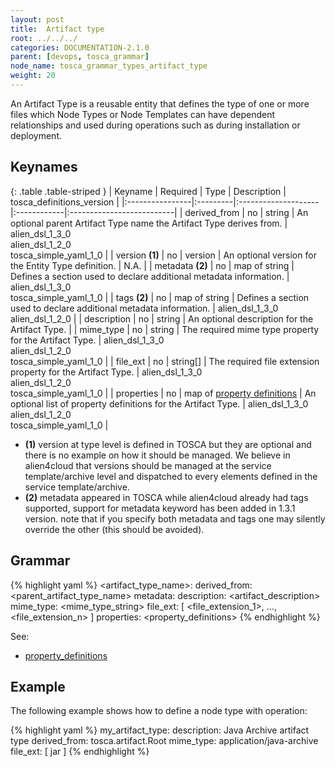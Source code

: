 ```yaml
---
layout: post
title:  Artifact type
root: ../../../
categories: DOCUMENTATION-2.1.0
parent: [devops, tosca_grammar]
node_name: tosca_grammar_types_artifact_type
weight: 20
---
```


An Artifact Type is a reusable entity that defines the type of one or more files which Node Types or Node Templates can have dependent relationships and used during operations such as during installation or deployment.

## Keynames

{: .table .table-striped }
| Keyname         | Required | Type                | Description | tosca_definitions_version |
|:----------------|:---------|:--------------------|:------------|:--------------------------|
| derived_from | no | string | An optional parent Artifact Type name the Artifact Type derives from. | alien_dsl_1_3_0<br> alien_dsl_1_2_0<br> tosca_simple_yaml_1_0 |
| version __(1)__ | no | version | An optional version for the Entity Type definition. | N.A. |
| metadata __(2)__ | no | map of string | Defines a section used to declare additional metadata information. | alien_dsl_1_3_0<br> tosca_simple_yaml_1_0 |
| tags __(2)__ | no | map of string | Defines a section used to declare additional metadata information. | alien_dsl_1_3_0<br> alien_dsl_1_2_0 |
| description | no | string | An optional description for the Artifact Type. |
| mime_type | no | string | The required mime type property for the Artifact Type. | alien_dsl_1_3_0<br> alien_dsl_1_2_0<br> tosca_simple_yaml_1_0 |
| file_ext | no | string[] | The required file extension property for the Artifact Type. | alien_dsl_1_3_0<br> alien_dsl_1_2_0<br> tosca_simple_yaml_1_0 |
| properties | no | map of [property definitions](#/documentation/2.1.0/devops_guide/tosca_grammar/property_definition.html) | An optional list of property definitions for the Artifact Type. | alien_dsl_1_3_0<br> alien_dsl_1_2_0<br> tosca_simple_yaml_1_0 |

* __(1)__ version at type level is defined in TOSCA but they are optional and there is no example on how it should be managed. We believe in alien4cloud that versions should be managed at the service template/archive level and dispatched to every elements defined in the service template/archive.
* __(2)__ metadata appeared in TOSCA while alien4cloud already had tags supported, support for metadata keyword has been added in 1.3.1 version. note that if you specify both metadata and tags one may silently override the other (this should be avoided).

## Grammar

{% highlight yaml %}
<artifact_type_name>:
  derived_from: <parent_artifact_type_name>
  metadata:
    <map of string>
  description: <artifact_description>
  mime_type: <mime_type_string>
  file_ext: [ <file_extension_1>, ..., <file_extension_n> ]
  properties:
    <property_definitions>
{% endhighlight %}

See:

- [property_definitions](#/documentation/2.1.0/devops_guide/tosca_grammar/property_definition.html)

## Example

The following example shows how to define a node type with operation:

{% highlight yaml %}
my_artifact_type:
  description: Java Archive artifact type
  derived_from: tosca.artifact.Root
  mime_type: application/java-archive
  file_ext: [ jar ]
{% endhighlight %}
